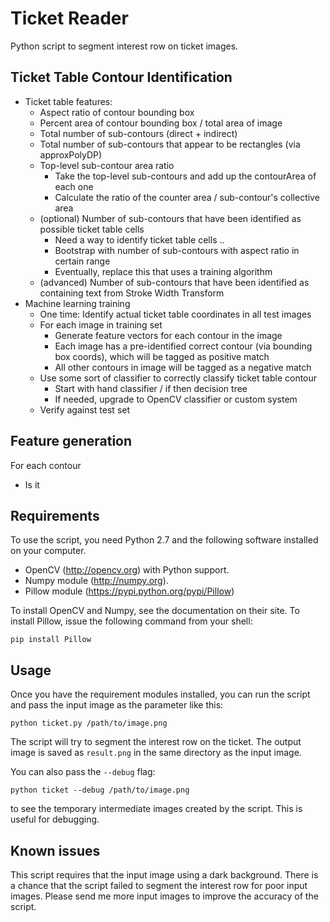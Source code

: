 Ticket Reader
=============
Python script to segment interest row on ticket images.


Ticket Table Contour Identification
-----------------------------------

- Ticket table features:
  - Aspect ratio of contour bounding box
  - Percent area of contour bounding box / total area of image
  - Total number of sub-contours (direct + indirect)
  - Total number of sub-contours that appear to be rectangles (via approxPolyDP)
  - Top-level sub-contour area ratio
    - Take the top-level sub-contours and add up the contourArea of each one
    - Calculate the ratio of the counter area / sub-contour's collective area
  - (optional) Number of sub-contours that have been identified as possible ticket table cells
    - Need a way to identify ticket table cells .. 
    - Bootstrap with number of sub-contours with aspect ratio in certain range
    - Eventually, replace this that uses a training algorithm
  - (advanced) Number of sub-contours that have been identified as containing text from Stroke Width Transform
- Machine learning training
  - One time: Identify actual ticket table coordinates in all test images	
  - For each image in training set
    - Generate feature vectors for each contour in the image
    - Each image has a pre-identified correct contour (via bounding box coords), which will be tagged as positive match
    - All other contours in image will be tagged as a negative match  
  - Use some sort of classifier to correctly classify ticket table contour
    - Start with hand classifier / if then decision tree
    - If needed, upgrade to OpenCV classifier or custom system
  - Verify against test set


Feature generation
------------------

For each contour
  - Is it 



Requirements
------------
To use the script, you need Python 2.7 and the following software installed on your computer.

- OpenCV (http://opencv.org) with Python support.
- Numpy module (http://numpy.org).
- Pillow module (https://pypi.python.org/pypi/Pillow)

To install OpenCV and Numpy, see the documentation on their site. To install Pillow, issue the following
command from your shell:

	pip install Pillow

Usage
-----
Once you have the requirement modules installed, you can run the script and pass the input image as the 
parameter like this:

	python ticket.py /path/to/image.png

The script will try to segment the interest row on the ticket. The output image is saved as `result.png` in
the same directory as the input image.

You can also pass the `--debug` flag:

	python ticket --debug /path/to/image.png

to see the temporary intermediate images created by the script. This is useful for debugging.

Known issues
------------
This script requires that the input image using a dark background. There is a chance that the script failed
to segment the interest row for poor input images. Please send me more input images to improve the accuracy
of the script.

